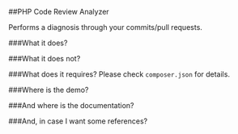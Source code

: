 ##PHP Code Review Analyzer

<badges here>

Performs a diagnosis through your commits/pull requests.

###What it does?


###What it does not?


###What does it requires?
Please check `composer.json` for details.

###Where is the demo?

<demo link here>

###And where is the documentation?


###And, in case I want some references?

